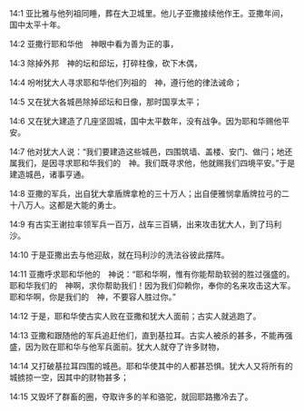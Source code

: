 <a id="1"></a>14:1  亚比雅与他列祖同睡，葬在大卫城里。他儿子亚撒接续他作王。亚撒年间，国中太平十年。  

<a id="2"></a>14:2  亚撒行耶和华他　神眼中看为善为正的事，  

<a id="3"></a>14:3  除掉外邦　神的坛和邱坛，打碎柱像，砍下木偶，  

<a id="4"></a>14:4  吩咐犹大人寻求耶和华他们列祖的　神，遵行他的律法诫命；  

<a id="5"></a>14:5  又在犹大各城邑除掉邱坛和日像，那时国享太平；  

<a id="6"></a>14:6  又在犹大建造了几座坚固城，国中太平数年，没有战争。因为耶和华赐他平安。  

<a id="7"></a>14:7  他对犹大人说：“我们要建造这些城邑，四围筑墙、盖楼、安门、做闩；地还属我们，是因寻求耶和华我们的　神。我们既寻求他，他就赐我们四境平安。”于是建造城邑，诸事亨通。  

<a id="8"></a>14:8  亚撒的军兵，出自犹大拿盾牌拿枪的三十万人；出自便雅悯拿盾牌拉弓的二十八万人。这都是大能的勇士。  

<a id="9"></a>14:9  有古实王谢拉率领军兵一百万，战车三百辆，出来攻击犹大人，到了玛利沙。  

<a id="10"></a>14:10  于是亚撒出去与他迎敌，就在玛利沙的洗法谷彼此摆阵。  

<a id="11"></a>14:11  亚撒呼求耶和华他的　神说：“耶和华啊，惟有你能帮助软弱的胜过强盛的。耶和华我们的　神啊，求你帮助我们！因为我们仰赖你，奉你的名来攻击这大军。耶和华啊，你是我们的　神，不要容人胜过你。”  

<a id="12"></a>14:12  于是，耶和华使古实人败在亚撒和犹大人面前；古实人就逃跑了。  

<a id="13"></a>14:13  亚撒和跟随他的军兵追赶他们，直到基拉耳。古实人被杀的甚多，不能再强盛，因为败在耶和华与他军兵面前。犹大人就夺了许多财物，  

<a id="14"></a>14:14  又打破基拉耳四围的城邑。耶和华使其中的人都甚恐惧。犹大人又将所有的城掳掠一空，因其中的财物甚多；  

<a id="15"></a>14:15  又毁坏了群畜的圈，夺取许多的羊和骆驼，就回耶路撒冷去了。  
